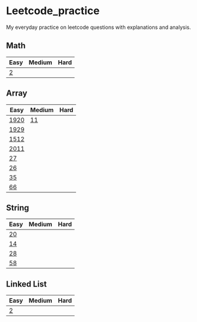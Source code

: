 # Leetcode_practice
My everyday practice on leetcode questions with explanations and analysis.

## Math
| Easy | Medium | Hard |
|------|--------|------|
| [2](/lc2.ipynb)  |        |      |

## Array
| Easy | Medium | Hard |
|------|--------|------|
| [1920](/lc1920.ipynb)  | [11](/lc11.ipynb)  |      |
| [1929](/lc1929.ipynb)  |        |      |
| [1512](/lc1512.ipynb)  |        |      |
| [2011](/lc2011.ipynb)  |        |      |
| [27](/lc27.ipynb)  |        |      |
| [26](/lc26.ipynb)  |        |      |
| [35](/lc35.ipynb)  |        |      |
| [66](/lc66.ipynb)  |        |      |


## String
| Easy | Medium | Hard |
|------|--------|------|
| [20](/lc20.ipynb)  |        |      |
| [14](/lc14.ipynb)  |        |      |
| [28](/lc28.ipynb)  |        |      |
| [58](/lc58.ipynb)  |        |      |

## Linked List
| Easy | Medium | Hard |
|------|--------|------|
| [2](/lc2.ipynb)  |        |      |

